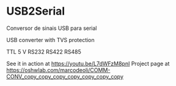 # USB2Serial
Conversor de sinais USB para serial

USB converter with TVS protection

TTL 5 V
RS232
RS422
RS485

See it in action at https://youtu.be/L7dWFzM8pnI
Project page at https://oshwlab.com/marcodeoli/COMM-CONV_copy_copy_copy_copy_copy_copy_copy
